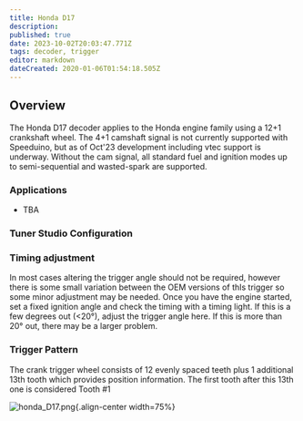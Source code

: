 ```yaml
---
title: Honda D17
description: 
published: true
date: 2023-10-02T20:03:47.771Z
tags: decoder, trigger
editor: markdown
dateCreated: 2020-01-06T01:54:18.505Z
---
```


## Overview

The Honda D17 decoder applies to the Honda engine family using a 12+1 crankshaft wheel. The 4+1 camshaft signal is not currently supported with Speeduino, but as of Oct'23 development including vtec support is underway. Without the cam signal, all standard fuel and ignition modes up to semi-sequential and wasted-spark are supported.

### Applications

-   TBA

### Tuner Studio Configuration

### Timing adjustment

In most cases altering the trigger angle should not be required, however there is some small variation between the OEM versions of thIs trigger so some minor adjustment may be needed. Once you have the engine started, set a fixed ignition angle and check the timing with a timing light. If this is a few degrees out (&lt;20°), adjust the trigger angle here. If this is more than 20° out, there may be a larger problem.

### Trigger Pattern

The crank trigger wheel consists of 12 evenly spaced teeth plus 1 additional 13th tooth which provides position information. The first tooth after this 13th one is considered Tooth \#1

![honda_D17.png](/img/decoders/honda_D17.png){.align-center width=75%}
